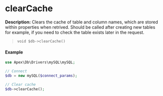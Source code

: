 
# clearCache

**Description:** Clears the cache of table and column names, which are stored within properties when retrived.  Should be called after creating new tables for example, if you need to check the table exists later in the request.

> `void $db->clearCache()`


#### Example

~~~php
use Apex\Db\Drivers\mySQL\mySQL;

// Connect
$db = new mySQL($connect_params);

// Clear cache
$db->clearCache();
~~~

